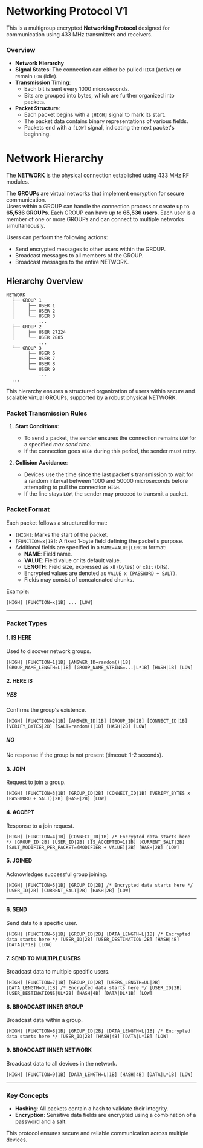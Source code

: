 # Networking Protocol V1

This is a multigroup encrypted **Networking Protocol** designed for communication using 433 MHz transmitters and receivers.

### Overview

- **Network Hierarchy**
- **Signal States**: The connection can either be pulled `HIGH` (active) or remain `LOW` (idle).
- **Transmission Timing**:
  - Each bit is sent every 1000 microseconds.
  - Bits are grouped into bytes, which are further organized into packets.
- **Packet Structure**:
  - Each packet begins with a `[HIGH]` signal to mark its start.
  - The packet data contains binary representations of various fields.
  - Packets end with a `[LOW]` signal, indicating the next packet's beginning.

# Network Hierarchy

The **NETWORK** is the physical connection established using 433 MHz RF modules.

The **GROUPs** are virtual networks that implement encryption for secure communication.  
Users within a GROUP can handle the connection process or create up to **65,536 GROUPs**.
Each GROUP can have up to **65,536 users**.
Each user is a member of one or more GROUPs and can connect to multiple networks simultaneously.

Users can perform the following actions:

- Send encrypted messages to other users within the GROUP.
- Broadcast messages to all members of the GROUP.
- Broadcast messages to the entire NETWORK.

## Hierarchy Overview

```plaintext
NETWORK
  ├── GROUP 1
  │     ├── USER 1
  │     ├── USER 2
  │     └── USER 3
            ...
  ├── GROUP 2
  │     ├── USER 27224
  │     └── USER 2885
            ...
  └── GROUP 3
        ├── USER 6
        ├── USER 7
        ├── USER 8
        └── USER 9
            ...
  ...
```

This hierarchy ensures a structured organization of users within secure and scalable virtual GROUPs, supported by a robust physical NETWORK.

### Packet Transmission Rules

1.  **Start Conditions**:

    - To send a packet, the sender ensures the connection remains `LOW` for a specified _max send time_.
    - If the connection goes `HIGH` during this period, the sender must retry.

2.  **Collision Avoidance**:

    - Devices use the time since the last packet's transmission to wait for a random interval between 1000 and 50000 microseconds before attempting to pull the connection `HIGH`.
    - If the line stays `LOW`, the sender may proceed to transmit a packet.

### Packet Format

Each packet follows a structured format:

- `[HIGH]`: Marks the start of the packet.
- `[FUNCTION=x|1B]`: A fixed 1-byte field defining the packet's purpose.
- Additional fields are specified in a `NAME=VALUE|LENGTH` format:
  - **NAME**: Field name.
  - **VALUE**: Field value or its default value.
  - **LENGTH**: Field size, expressed as `xB` (bytes) or `xBit` (bits).
  - Encrypted values are denoted as `VALUE x (PASSWORD + SALT)`.
  - Fields may consist of concatenated chunks.

Example:

`[HIGH] [FUNCTION=x|1B] ... [LOW]`

---

### Packet Types

#### **1\. IS HERE**

Used to discover network groups.

`[HIGH] [FUNCTION=1|1B] [ANSWER_ID=random()|1B] [GROUP_NAME_LENGTH=L|1B] [GROUP_NAME_STRING=...|L*1B] [HASH|1B] [LOW]`

#### **2\. HERE IS**

##### YES

Confirms the group's existence.

`[HIGH] [FUNCTION=2|1B] [ANSWER_ID|1B] [GROUP_ID|2B] [CONNECT_ID|1B] [VERIFY_BYTES|2B] [SALT=random()|1B] [HASH|2B] [LOW]`

##### NO

No response if the group is not present (timeout: 1-2 seconds).

#### **3\. JOIN**

Request to join a group.

`[HIGH] [FUNCTION=3|1B] [GROUP_ID|2B] [CONNECT_ID|1B] [VERIFY_BYTES x (PASSWORD + SALT)|2B] [HASH|2B] [LOW]`

#### **4\. ACCEPT**

Response to a join request.

`[HIGH] [FUNCTION=4|1B] [CONNECT_ID|1B] /* Encrypted data starts here */ [GROUP_ID|2B] [USER_ID|2B] [IS_ACCEPTED=1|1B] [CURRENT_SALT|2B] [SALT_MODIFIER_PER_PACKET=(MODIFIER + VALUE)|2B] [HASH|2B] [LOW]`

#### **5\. JOINED**

Acknowledges successful group joining.

`[HIGH] [FUNCTION=5|1B] [GROUP_ID|2B] /* Encrypted data starts here */ [USER_ID|2B] [CURRENT_SALT|2B] [HASH|2B] [LOW]`

---

#### **6\. SEND**

Send data to a specific user.

`[HIGH] [FUNCTION=6|1B] [GROUP_ID|2B] [DATA_LENGTH=L|1B] /* Encrypted data starts here */ [USER_ID|2B] [USER_DESTINATION|2B] [HASH|4B] [DATA|L*1B] [LOW]`

#### **7\. SEND TO MULTIPLE USERS**

Broadcast data to multiple specific users.

`[HIGH] [FUNCTION=7|1B] [GROUP_ID|2B] [USERS_LENGTH=UL|2B] [DATA_LENGTH=DL|1B] /* Encrypted data starts here */ [USER_ID|2B] [USER_DESTINATIONS|UL*2B] [HASH|4B] [DATA|DL*1B] [LOW]`

#### **8\. BROADCAST INNER GROUP**

Broadcast data within a group.

`[HIGH] [FUNCTION=8|1B] [GROUP_ID|2B] [DATA_LENGTH=L|1B] /* Encrypted data starts here */ [USER_ID|2B] [HASH|4B] [DATA|L*1B] [LOW]`

#### **9\. BROADCAST INNER NETWORK**

Broadcast data to all devices in the network.

`[HIGH] [FUNCTION=9|1B] [DATA_LENGTH=L|1B] [HASH|4B] [DATA|L*1B] [LOW]`

---

### Key Concepts

- **Hashing**: All packets contain a hash to validate their integrity.
- **Encryption**: Sensitive data fields are encrypted using a combination of a password and a salt.

This protocol ensures secure and reliable communication across multiple devices.
